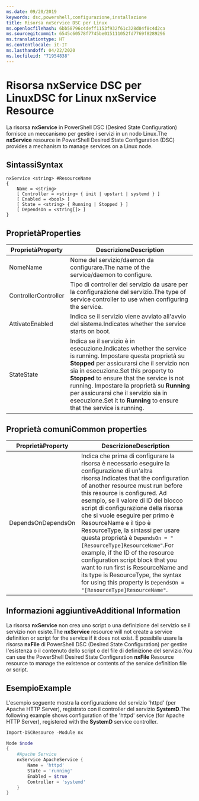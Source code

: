 ```yaml
---
ms.date: 09/20/2019
keywords: dsc,powershell,configurazione,installazione
title: Risorsa nxService DSC per Linux
ms.openlocfilehash: 6bb58796c4deff1153f932f61c328d84f8c4d2ca
ms.sourcegitcommit: 6545c60578f7745be015111052fd7769f8289296
ms.translationtype: HT
ms.contentlocale: it-IT
ms.lasthandoff: 04/22/2020
ms.locfileid: "71954838"
---
```

# <a name="dsc-for-linux-nxservice-resource"></a><span data-ttu-id="41d30-103">Risorsa nxService DSC per Linux</span><span class="sxs-lookup"><span data-stu-id="41d30-103">DSC for Linux nxService Resource</span></span>

<span data-ttu-id="41d30-104">La risorsa **nxService** in PowerShell DSC (Desired State Configuration) fornisce un meccanismo per gestire i servizi in un nodo Linux.</span><span class="sxs-lookup"><span data-stu-id="41d30-104">The **nxService** resource in PowerShell Desired State Configuration (DSC) provides a mechanism to manage services on a Linux node.</span></span>

## <a name="syntax"></a><span data-ttu-id="41d30-105">Sintassi</span><span class="sxs-lookup"><span data-stu-id="41d30-105">Syntax</span></span>

```Syntax
nxService <string> #ResourceName
{
    Name = <string>
    [ Controller = <string> { init | upstart | systemd } ]
    [ Enabled = <bool> ]
    [ State = <string> { Running | Stopped } ]
    [ DependsOn = <string[]> ]
}
```

## <a name="properties"></a><span data-ttu-id="41d30-106">Proprietà</span><span class="sxs-lookup"><span data-stu-id="41d30-106">Properties</span></span>

|<span data-ttu-id="41d30-107">Proprietà</span><span class="sxs-lookup"><span data-stu-id="41d30-107">Property</span></span> |<span data-ttu-id="41d30-108">Descrizione</span><span class="sxs-lookup"><span data-stu-id="41d30-108">Description</span></span> |
|---|---|
|<span data-ttu-id="41d30-109">Nome</span><span class="sxs-lookup"><span data-stu-id="41d30-109">Name</span></span> |<span data-ttu-id="41d30-110">Nome del servizio/daemon da configurare.</span><span class="sxs-lookup"><span data-stu-id="41d30-110">The name of the service/daemon to configure.</span></span> |
|<span data-ttu-id="41d30-111">Controller</span><span class="sxs-lookup"><span data-stu-id="41d30-111">Controller</span></span> |<span data-ttu-id="41d30-112">Tipo di controller del servizio da usare per la configurazione del servizio.</span><span class="sxs-lookup"><span data-stu-id="41d30-112">The type of service controller to use when configuring the service.</span></span> |
|<span data-ttu-id="41d30-113">Attivato</span><span class="sxs-lookup"><span data-stu-id="41d30-113">Enabled</span></span> |<span data-ttu-id="41d30-114">Indica se il servizio viene avviato all'avvio del sistema.</span><span class="sxs-lookup"><span data-stu-id="41d30-114">Indicates whether the service starts on boot.</span></span> |
|<span data-ttu-id="41d30-115">State</span><span class="sxs-lookup"><span data-stu-id="41d30-115">State</span></span> |<span data-ttu-id="41d30-116">Indica se il servizio è in esecuzione.</span><span class="sxs-lookup"><span data-stu-id="41d30-116">Indicates whether the service is running.</span></span> <span data-ttu-id="41d30-117">Impostare questa proprietà su **Stopped** per assicurarsi che il servizio non sia in esecuzione.</span><span class="sxs-lookup"><span data-stu-id="41d30-117">Set this property to **Stopped** to ensure that the service is not running.</span></span> <span data-ttu-id="41d30-118">Impostare la proprietà su **Running** per assicurarsi che il servizio sia in esecuzione.</span><span class="sxs-lookup"><span data-stu-id="41d30-118">Set it to **Running** to ensure that the service is running.</span></span> |

## <a name="common-properties"></a><span data-ttu-id="41d30-119">Proprietà comuni</span><span class="sxs-lookup"><span data-stu-id="41d30-119">Common properties</span></span>

|<span data-ttu-id="41d30-120">Proprietà</span><span class="sxs-lookup"><span data-stu-id="41d30-120">Property</span></span> |<span data-ttu-id="41d30-121">Descrizione</span><span class="sxs-lookup"><span data-stu-id="41d30-121">Description</span></span> |
|---|---|
|<span data-ttu-id="41d30-122">DependsOn</span><span class="sxs-lookup"><span data-stu-id="41d30-122">DependsOn</span></span> |<span data-ttu-id="41d30-123">Indica che prima di configurare la risorsa è necessario eseguire la configurazione di un'altra risorsa.</span><span class="sxs-lookup"><span data-stu-id="41d30-123">Indicates that the configuration of another resource must run before this resource is configured.</span></span> <span data-ttu-id="41d30-124">Ad esempio, se il valore di ID del blocco script di configurazione della risorsa che si vuole eseguire per primo è ResourceName e il tipo è ResourceType, la sintassi per usare questa proprietà è `DependsOn = "[ResourceType]ResourceName"`.</span><span class="sxs-lookup"><span data-stu-id="41d30-124">For example, if the ID of the resource configuration script block that you want to run first is ResourceName and its type is ResourceType, the syntax for using this property is `DependsOn = "[ResourceType]ResourceName"`.</span></span> |

## <a name="additional-information"></a><span data-ttu-id="41d30-125">Informazioni aggiuntive</span><span class="sxs-lookup"><span data-stu-id="41d30-125">Additional Information</span></span>

<span data-ttu-id="41d30-126">La risorsa **nxService** non crea uno script o una definizione del servizio se il servizio non esiste.</span><span class="sxs-lookup"><span data-stu-id="41d30-126">The **nxService** resource will not create a service definition or script for the service if it does not exist.</span></span> <span data-ttu-id="41d30-127">È possibile usare la risorsa **nxFile** di PowerShell DSC (Desired State Configuration) per gestire l'esistenza o il contenuto dello script o del file di definizione del servizio.</span><span class="sxs-lookup"><span data-stu-id="41d30-127">You can use the PowerShell Desired State Configuration **nxFile** Resource resource to manage the existence or contents of the service definition file or script.</span></span>

## <a name="example"></a><span data-ttu-id="41d30-128">Esempio</span><span class="sxs-lookup"><span data-stu-id="41d30-128">Example</span></span>

<span data-ttu-id="41d30-129">L'esempio seguente mostra la configurazione del servizio 'httpd' (per Apache HTTP Server), registrato con il controller del servizio **SystemD**.</span><span class="sxs-lookup"><span data-stu-id="41d30-129">The following example shows configuration of the 'httpd' service (for Apache HTTP Server), registered with the **SystemD** service controller.</span></span>

```powershell
Import-DSCResource -Module nx

Node $node
{
    #Apache Service
    nxService ApacheService {
        Name = 'httpd'
        State = 'running'
        Enabled = $true
        Controller = 'systemd'
    }
}
```